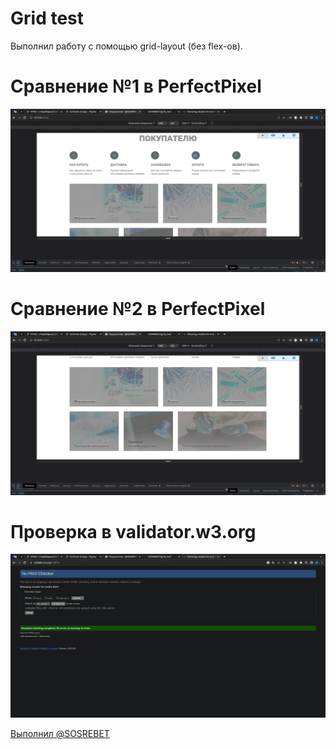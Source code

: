 # Grid test

Выполнил работу с помощью grid-layout (без flex-ов).

# Сравнение №1 в PerfectPixel
![Сравнение №1 в PerfectPixel](pictures/comparison1.png)

# Сравнение №2 в PerfectPixel
![Сравнение №2 в PerfectPixel](pictures/comparison2.png)

# Проверка в validator.w3.org
![Проверка в validator.w3.org](pictures/html-valid.png)

[Выполнил @SOSREBET](https://t.me/SOSREBET)
